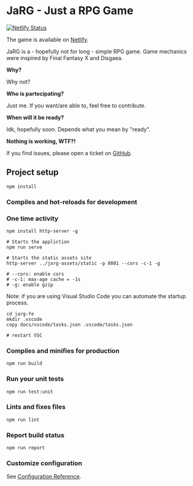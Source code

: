 # JaRG - Just a RPG Game

[![Netlify Status](https://api.netlify.com/api/v1/badges/64ba06de-3a22-4013-869f-0696b70cbd14/deploy-status)](https://app.netlify.com/sites/jarg/deploys)

The game is available on [Netlify](https://jarg.netlify.app).

JaRG is a - hopefully not for long - simple RPG game. Game mechanics were inspired by Final Fantasy X and Disgaea.

**Why?**

Why not?

**Who is partecipating?**

Just me. If you want/are able to, feel free to contribute.

**When will it be ready?**

Idk, hopefully soon. Depends what you mean by "ready".

**Nothing is working, WTF?!**

If you find issues, please open a ticket on [GitHub](https://github.com/vitalegi/jarg-fe/issues).

## Project setup

```
npm install
```

### Compiles and hot-reloads for development

### One time activity

```
npm install http-server -g
```

```
# Starts the appliction
npm run serve

# Starts the static assets site
http-server ../jarg-assets/static -p 8081 --cors -c-1 -g

# --cors: enable cors
# -c-1: max-age cache = -1s
# -g: enable gzip
```

Note: if you are using Visual Studio Code you can automate the startup process.

```
cd jarg-fe
mkdir .vscode
copy docs/vscode/tasks.json .vscode/tasks.json

# restart VSC
```

### Compiles and minifies for production

```
npm run build
```

### Run your unit tests

```
npm run test:unit
```

### Lints and fixes files

```
npm run lint
```

### Report build status

```
npm run report
```

### Customize configuration

See [Configuration Reference](https://cli.vuejs.org/config/).
